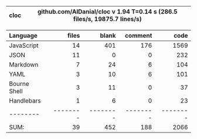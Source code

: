 cloc|github.com/AlDanial/cloc v 1.94  T=0.14 s (286.5 files/s, 19875.7 lines/s)
--- | ---

Language|files|blank|comment|code
:-------|-------:|-------:|-------:|-------:
JavaScript|14|401|176|1569
JSON|11|0|0|232
Markdown|7|24|6|104
YAML|3|10|6|101
Bourne Shell|3|11|0|37
Handlebars|1|6|0|23
--------|--------|--------|--------|--------
SUM:|39|452|188|2066

